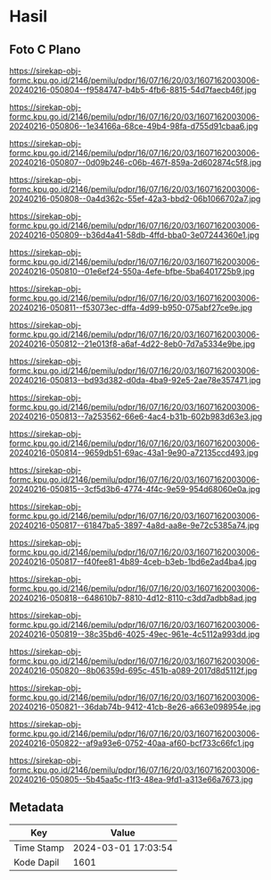 # Hasil

## Foto C Plano

https://sirekap-obj-formc.kpu.go.id/2146/pemilu/pdpr/16/07/16/20/03/1607162003006-20240216-050804--f9584747-b4b5-4fb6-8815-54d7faecb46f.jpg

https://sirekap-obj-formc.kpu.go.id/2146/pemilu/pdpr/16/07/16/20/03/1607162003006-20240216-050806--1e34166a-68ce-49b4-98fa-d755d91cbaa6.jpg

https://sirekap-obj-formc.kpu.go.id/2146/pemilu/pdpr/16/07/16/20/03/1607162003006-20240216-050807--0d09b246-c06b-467f-859a-2d602874c5f8.jpg

https://sirekap-obj-formc.kpu.go.id/2146/pemilu/pdpr/16/07/16/20/03/1607162003006-20240216-050808--0a4d362c-55ef-42a3-bbd2-06b1066702a7.jpg

https://sirekap-obj-formc.kpu.go.id/2146/pemilu/pdpr/16/07/16/20/03/1607162003006-20240216-050809--b36d4a41-58db-4ffd-bba0-3e07244360e1.jpg

https://sirekap-obj-formc.kpu.go.id/2146/pemilu/pdpr/16/07/16/20/03/1607162003006-20240216-050810--01e6ef24-550a-4efe-bfbe-5ba6401725b9.jpg

https://sirekap-obj-formc.kpu.go.id/2146/pemilu/pdpr/16/07/16/20/03/1607162003006-20240216-050811--f53073ec-dffa-4d99-b950-075abf27ce9e.jpg

https://sirekap-obj-formc.kpu.go.id/2146/pemilu/pdpr/16/07/16/20/03/1607162003006-20240216-050812--21e013f8-a6af-4d22-8eb0-7d7a5334e9be.jpg

https://sirekap-obj-formc.kpu.go.id/2146/pemilu/pdpr/16/07/16/20/03/1607162003006-20240216-050813--bd93d382-d0da-4ba9-92e5-2ae78e357471.jpg

https://sirekap-obj-formc.kpu.go.id/2146/pemilu/pdpr/16/07/16/20/03/1607162003006-20240216-050813--7a253562-66e6-4ac4-b31b-602b983d63e3.jpg

https://sirekap-obj-formc.kpu.go.id/2146/pemilu/pdpr/16/07/16/20/03/1607162003006-20240216-050814--9659db51-69ac-43a1-9e90-a72135ccd493.jpg

https://sirekap-obj-formc.kpu.go.id/2146/pemilu/pdpr/16/07/16/20/03/1607162003006-20240216-050815--3cf5d3b6-4774-4f4c-9e59-954d68060e0a.jpg

https://sirekap-obj-formc.kpu.go.id/2146/pemilu/pdpr/16/07/16/20/03/1607162003006-20240216-050817--61847ba5-3897-4a8d-aa8e-9e72c5385a74.jpg

https://sirekap-obj-formc.kpu.go.id/2146/pemilu/pdpr/16/07/16/20/03/1607162003006-20240216-050817--f40fee81-4b89-4ceb-b3eb-1bd6e2ad4ba4.jpg

https://sirekap-obj-formc.kpu.go.id/2146/pemilu/pdpr/16/07/16/20/03/1607162003006-20240216-050818--648610b7-8810-4d12-8110-c3dd7adbb8ad.jpg

https://sirekap-obj-formc.kpu.go.id/2146/pemilu/pdpr/16/07/16/20/03/1607162003006-20240216-050819--38c35bd6-4025-49ec-961e-4c5112a993dd.jpg

https://sirekap-obj-formc.kpu.go.id/2146/pemilu/pdpr/16/07/16/20/03/1607162003006-20240216-050820--8b06359d-695c-451b-a089-2017d8d5112f.jpg

https://sirekap-obj-formc.kpu.go.id/2146/pemilu/pdpr/16/07/16/20/03/1607162003006-20240216-050821--36dab74b-9412-41cb-8e26-a663e098954e.jpg

https://sirekap-obj-formc.kpu.go.id/2146/pemilu/pdpr/16/07/16/20/03/1607162003006-20240216-050822--af9a93e6-0752-40aa-af60-bcf733c66fc1.jpg

https://sirekap-obj-formc.kpu.go.id/2146/pemilu/pdpr/16/07/16/20/03/1607162003006-20240216-050805--5b45aa5c-f1f3-48ea-9fd1-a313e66a7673.jpg


## Metadata

| Key        | Value               |
| ---------- | ------------------- |
| Time Stamp | 2024-03-01 17:03:54 |
| Kode Dapil | 1601                |



